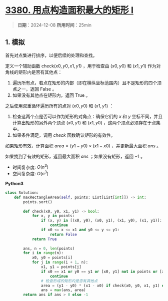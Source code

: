 # [3380. 用点构造面积最大的矩形 I](https://leetcode.cn/problems/maximum-area-rectangle-with-point-constraints-i/description/)

> **日期**：2024-12-08
> **所用时间**：25min

## 1. 模拟

首先对点集进行排序，以便后续的处理和查找。

定义一个辅助函数 $\text{check}(x0, y0, x1, y1)$ ，用于检查由 $(x0, y0)$ 和 $(x1, y1)$ 作为对角线的矩形内是否有其他点：

1. 遍历所有点，若点在矩形的内部（即在横纵坐标范围内）且不是矩形的四个顶点之一，返回 $\text{False}$ 。
2. 如果没有其他点在矩形内，返回 $\text{True}$ 。

之后使用双重循环遍历所有的点对 $(x0, y0)$ 和 $(x1, y1)$ ：

1. 检查这两个点是否可以作为矩形的对角点：确保它们的 $x$ 和 $y$ 坐标不同，并且计算出矩形的另外两个顶点 $(x0, y1)$ 和 $(x1, y0)$ ，这两个顶点必须存在于点集中。
2. 如果条件满足，调用 $check$ 函数确认矩形的有效性。

如果矩形有效，计算面积 $area = (y1 - y0) \times (x1 - x0)$ ，并更新最大面积 $ans$ 。

如果找到了有效的矩形，返回最大面积 $ans$ ；如果没有矩形，返回 $-1$ 。

- 时间复杂度: $O(n^3)$
- 空间复杂度: $O(n^3)$

**Python3**

```python
class Solution:
    def maxRectangleArea(self, points: List[List[int]]) -> int:
        points.sort()
        
        def check(x0, y0, x1, y1) -> bool:
            for x, y in points:
                if (x, y) in [(x0, y0), (x0, y1), (x1, y0), (x1, y1)]:
                    continue
                if x0 <= x <= x1 and y0 <= y <= y1:
                    return False
            return True
        
        ans, n = 0, len(points)
        for i in range(n):
            x0, y0 = points[i]
            for j in range(i + 1, n):
                x1, y1 = points[j]
                if x0 == x1 or y0 == y1 or [x0, y1] not in points or [x1, y0] not in points:
                    continue
                # 检查形成的矩形内是否有其他点
                area = (y1 - y0) * (x1 - x0) if check(x0, y0, x1, y1) else 0
                ans = max(ans, area)
        return ans if ans > 0 else -1
```